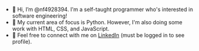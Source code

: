 - 👋 Hi, I’m @nf4928394. I'm a self-taught programmer who's interested in software engineering!
- 🌱 My current area of focus is Python. However, I'm also doing some work with HTML, CSS, and JavaScript.
- 💬 Feel free to connect with me on [LinkedIn](https://www.linkedin.com/in/nicolas-f-07810b181/) (must be logged in to see profile).

<!---
nf4928394/nf4928394 is a ✨ special ✨ repository because its `README.md` (this file) appears on your GitHub profile.
You can click the Preview link to take a look at your changes.
--->
